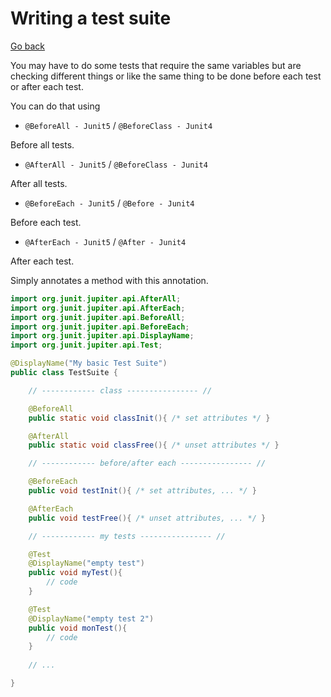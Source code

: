# Writing a test suite

[Go back](..)

You may have to do some tests that require
the same variables but are checking different
things or like the same thing to be done before
each test or after each test.

You can do that using

* ``@BeforeAll - Junit5`` / `@BeforeClass - Junit4`
  
Before all tests.

* ``@AfterAll - Junit5`` / `@BeforeClass - Junit4`

After all tests.

* ``@BeforeEach - Junit5`` / `@Before - Junit4`
  
Before each test.

* ``@AfterEach - Junit5`` / `@After - Junit4`

After each test.

Simply annotates a method with this annotation.

<div class="sr"></div>

```java
import org.junit.jupiter.api.AfterAll;
import org.junit.jupiter.api.AfterEach;
import org.junit.jupiter.api.BeforeAll;
import org.junit.jupiter.api.BeforeEach;
import org.junit.jupiter.api.DisplayName;
import org.junit.jupiter.api.Test;

@DisplayName("My basic Test Suite")
public class TestSuite {

    // ------------ class ---------------- //

    @BeforeAll
    public static void classInit(){ /* set attributes */ }

    @AfterAll
    public static void classFree(){ /* unset attributes */ }

    // ------------ before/after each ---------------- //

    @BeforeEach
    public void testInit(){ /* set attributes, ... */ }

    @AfterEach
    public void testFree(){ /* unset attributes, ... */ }

    // ------------ my tests ---------------- //

    @Test
    @DisplayName("empty test")
    public void myTest(){
        // code
    }

    @Test
    @DisplayName("empty test 2")
    public void monTest(){
        // code
    }
    
    // ...

}
```